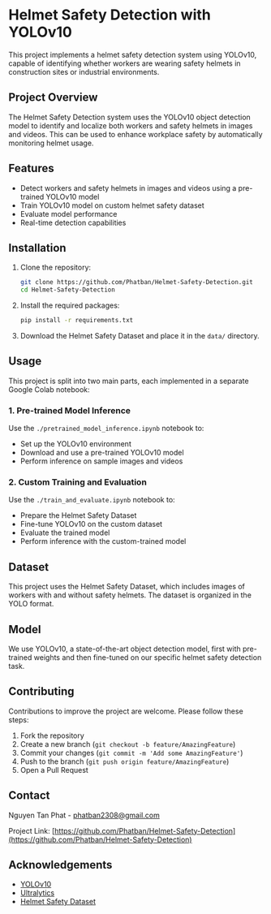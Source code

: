 # Helmet Safety Detection with YOLOv10

This project implements a helmet safety detection system using YOLOv10, capable of identifying whether workers are wearing safety helmets in construction sites or industrial environments.

## Project Overview

The Helmet Safety Detection system uses the YOLOv10 object detection model to identify and localize both workers and safety helmets in images and videos. This can be used to enhance workplace safety by automatically monitoring helmet usage.

## Features

- Detect workers and safety helmets in images and videos using a pre-trained YOLOv10 model
- Train YOLOv10 model on custom helmet safety dataset
- Evaluate model performance
- Real-time detection capabilities

## Installation

1. Clone the repository:
   ```bash
   git clone https://github.com/Phatban/Helmet-Safety-Detection.git
   cd Helmet-Safety-Detection
2. Install the required packages:
   ```bash
   pip install -r requirements.txt
3. Download the Helmet Safety Dataset and place it in the `data/` directory.

## Usage

This project is split into two main parts, each implemented in a separate Google Colab notebook:

### 1. Pre-trained Model Inference

Use the `./pretrained_model_inference.ipynb` notebook to:
- Set up the YOLOv10 environment
- Download and use a pre-trained YOLOv10 model
- Perform inference on sample images and videos

### 2. Custom Training and Evaluation

Use the `./train_and_evaluate.ipynb` notebook to:
- Prepare the Helmet Safety Dataset
- Fine-tune YOLOv10 on the custom dataset
- Evaluate the trained model
- Perform inference with the custom-trained model

## Dataset

This project uses the Helmet Safety Dataset, which includes images of workers with and without safety helmets. The dataset is organized in the YOLO format.

## Model

We use YOLOv10, a state-of-the-art object detection model, first with pre-trained weights and then fine-tuned on our specific helmet safety detection task.

## Contributing

Contributions to improve the project are welcome. Please follow these steps:

1. Fork the repository
2. Create a new branch (`git checkout -b feature/AmazingFeature`)
3. Commit your changes (`git commit -m 'Add some AmazingFeature'`)
4. Push to the branch (`git push origin feature/AmazingFeature`)
5. Open a Pull Request

## Contact

Nguyen Tan Phat - phatban2308@gmail.com

Project Link: [https://github.com/Phatban/Helmet-Safety-Detection](https://github.com/Phatban/Helmet-Safety-Detection)

## Acknowledgements

- [YOLOv10](https://github.com/THU-MIG/yolov10)
- [Ultralytics](https://github.com/ultralytics/ultralytics)
- [Helmet Safety Dataset](https://drive.google.com/file/d/1twdtZEfcw4ghSZIiPDypJurZnNXzMO7R/view)

